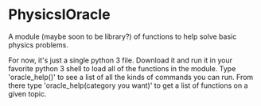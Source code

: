 # PhysicsIOracle
A module (maybe soon to be library?) of functions to help solve basic physics problems.

For now, it's just a single python 3 file.
Download it and run it in your favorite python 3 shell to load all of the functions in the module.
Type 'oracle_help()' to see a list of all the kinds of commands you can run. From there type 'oracle_help(category you want)' to get a list of functions on a given topic. 
